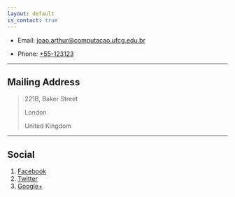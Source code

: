 ```yaml
---
layout: default
is_contact: true
---
```


* Email: [joao.arthur@computacao.ufcg.edu.br](mailto:joao.arthur@computacao.ufcg.edu.br)

* Phone: [+55-123123](tel:+91-123123)

---

## Mailing Address

> 221B, Baker Street
>
> London
>
> United Kingdom

---

## Social

1. [Facebook](#)
2. [Twitter](#)
3. [Google+](#)
